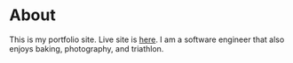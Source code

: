 # About

This is my portfolio site. Live site is [here](arthurtonelli.me). I am a software engineer that also enjoys baking, photography, and triathlon.